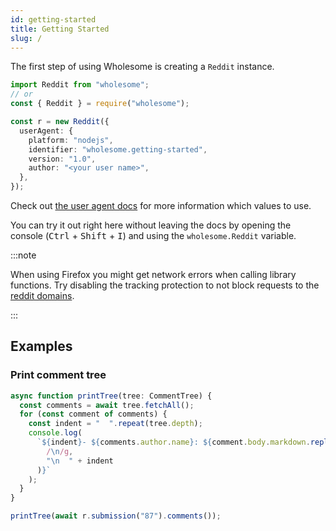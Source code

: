 ```yaml
---
id: getting-started
title: Getting Started
slug: /
---
```


The first step of using Wholesome is creating a `Reddit` instance.

```ts
import Reddit from "wholesome";
// or
const { Reddit } = require("wholesome");

const r = new Reddit({
  userAgent: {
    platform: "nodejs",
    identifier: "wholesome.getting-started",
    version: "1.0",
    author: "<your user name>",
  },
});
```

Check out [the user agent docs](/api/interfaces/useragent) for more information which values to use.

You can try it out right here without leaving the docs by opening the console (<kbd>Ctrl</kbd> + <kbd>Shift</kbd> + <kbd>I</kbd>) and using the `wholesome.Reddit` variable.

:::note

When using Firefox you might get network errors when calling library functions.
Try disabling the tracking protection to not block requests to the [reddit domains](/domains).

:::

## Examples

### Print comment tree

```ts
async function printTree(tree: CommentTree) {
  const comments = await tree.fetchAll();
  for (const comment of comments) {
    const indent = "  ".repeat(tree.depth);
    console.log(
      `${indent}- ${comments.author.name}: ${comment.body.markdown.replace(
        /\n/g,
        "\n  " + indent
      )}`
    );
  }
}

printTree(await r.submission("87").comments());
```
